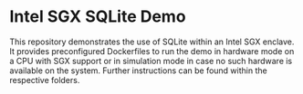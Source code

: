 
# Intel SGX SQLite Demo

This repository demonstrates the use of SQLite within an Intel SGX enclave. It provides preconfigured Dockerfiles to run the demo in hardware mode on a CPU with SGX support or in simulation mode in case no such hardware is available on the system. Further instructions can be found within the respective folders.
